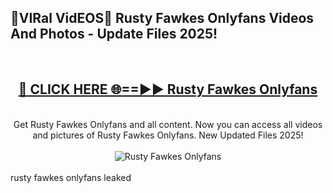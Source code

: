 <h2>🔴VIRal VidEOS🔴 Rusty Fawkes Onlyfans Videos And Photos - Update Files 2025!</h2>
<br>
<div align="center">
<h2><a href="https://virallinks.top/Hdb6NB" rel="nofollow">🔴 CLICK HERE 🌐==►► Rusty Fawkes Onlyfans</a></h2>
<br>
Get Rusty Fawkes Onlyfans and all content. Now you can access all videos and pictures of Rusty Fawkes Onlyfans. New Updated Files 2025!
<br>
<br>
<a href="https://virallinks.top/Hdb6NB" rel="nofollow" data-target="animated-image.originalLink"><img src="https://i.imgur.com/dJHk4Zq.gif)" alt="Rusty Fawkes Onlyfans" style="max-width: 100%; display: inline-block;" data-target="animated-image.originalImage"></a>
</div>
<br>
rusty fawkes onlyfans leaked